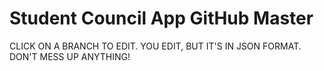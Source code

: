 # Student Council App GitHub Master
CLICK ON A BRANCH TO EDIT. YOU EDIT, BUT IT'S IN JSON FORMAT. DON'T MESS UP ANYTHING!
